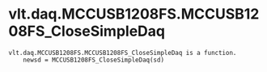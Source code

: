 # vlt.daq.MCCUSB1208FS.MCCUSB1208FS_CloseSimpleDaq

```
vlt.daq.MCCUSB1208FS.MCCUSB1208FS_CloseSimpleDaq is a function.
    newsd = MCCUSB1208FS_CloseSimpleDaq(sd)

```
